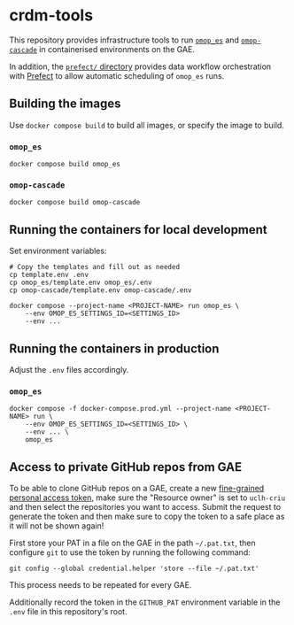 # crdm-tools

This repository provides infrastructure tools to run
[`omop_es`](https://github.com/uclh-criu/omop_es) and
[`omop-cascade`](https://github.com/uclh-criu/omop-cascade) in
containerised environments on the GAE.

In addition, the [`prefect/` directory](prefect/README.md) provides data workflow orchestration with
[Prefect](https://docs.prefect.io/v3/get-started/index) to allow automatic scheduling of `omop_es` runs.

## Building the images

Use `docker compose build` to build all images, or specify the image to build.

### `omop_es`

```shell
docker compose build omop_es
```

### `omop-cascade`

```shell
docker compose build omop-cascade
```

## Running the containers for local development

Set environment variables:

```shell
# Copy the templates and fill out as needed
cp template.env .env
cp omop_es/template.env omop_es/.env
cp omop-cascade/template.env omop-cascade/.env
```

```shell
docker compose --project-name <PROJECT-NAME> run omop_es \
    --env OMOP_ES_SETTINGS_ID=<SETTINGS_ID>
    --env ...
```

## Running the containers in production

Adjust the `.env` files accordingly.

### `omop_es`

```shell
docker compose -f docker-compose.prod.yml --project-name <PROJECT-NAME> run \
    --env OMOP_ES_SETTINGS_ID=<SETTINGS_ID> \
    --env ... \
    omop_es
```


## Access to private GitHub repos from GAE

To be able to clone GitHub repos on a GAE, create a new
[fine-grained personal access token](https://github.com/settings/personal-access-tokens),
make sure the "Resource owner" is set to `uclh-criu` and then select the repositories you want to access.
Submit the request to generate the token and then make sure to copy the token to a safe place as it will not be shown again!

First store your PAT in a file on the GAE in the path `~/.pat.txt`, then
configure `git` to use the token by running the following command:

```shell
git config --global credential.helper 'store --file ~/.pat.txt'
```

This process needs to be repeated for every GAE.

Additionally record the token in the `GITHUB_PAT` environment variable in the `.env` file in this
repository's root.
